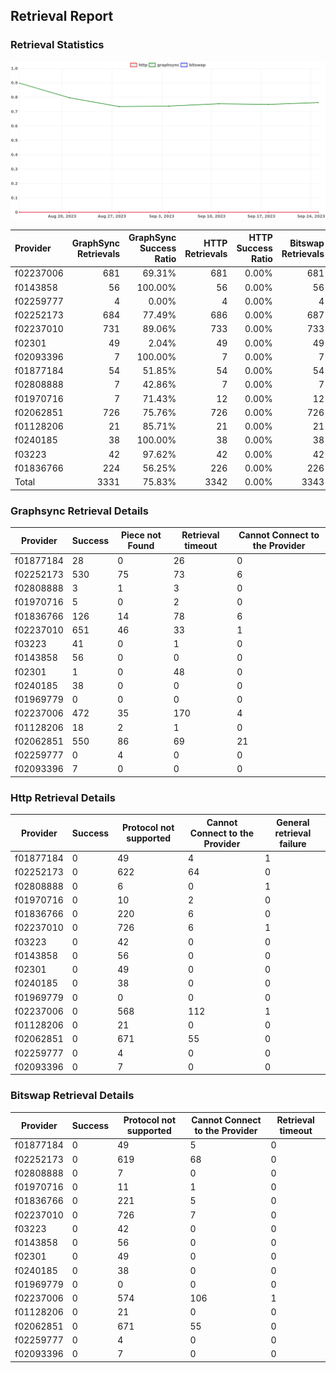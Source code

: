 ## Retrieval Report
### Retrieval Statistics
<img src="https://raw.githubusercontent.com/data-preservation-programs/filplus-checker-assets/main/filecoin-project/filecoin-plus-large-datasets/issues/2094/1695697342775.png"/>

| Provider  | GraphSync Retrievals | GraphSync Success Ratio | HTTP Retrievals | HTTP Success Ratio | Bitswap Retrievals | Bitswap Success Ratio |
| :-------- | -------------------: | ----------------------: | --------------: | -----------------: | -----------------: | --------------------: |
| f02237006 |                  681 |                  69.31% |             681 |              0.00% |                681 |                 0.00% |
| f0143858  |                   56 |                 100.00% |              56 |              0.00% |                 56 |                 0.00% |
| f02259777 |                    4 |                   0.00% |               4 |              0.00% |                  4 |                 0.00% |
| f02252173 |                  684 |                  77.49% |             686 |              0.00% |                687 |                 0.00% |
| f02237010 |                  731 |                  89.06% |             733 |              0.00% |                733 |                 0.00% |
| f02301    |                   49 |                   2.04% |              49 |              0.00% |                 49 |                 0.00% |
| f02093396 |                    7 |                 100.00% |               7 |              0.00% |                  7 |                 0.00% |
| f01877184 |                   54 |                  51.85% |              54 |              0.00% |                 54 |                 0.00% |
| f02808888 |                    7 |                  42.86% |               7 |              0.00% |                  7 |                 0.00% |
| f01970716 |                    7 |                  71.43% |              12 |              0.00% |                 12 |                 0.00% |
| f02062851 |                  726 |                  75.76% |             726 |              0.00% |                726 |                 0.00% |
| f01128206 |                   21 |                  85.71% |              21 |              0.00% |                 21 |                 0.00% |
| f0240185  |                   38 |                 100.00% |              38 |              0.00% |                 38 |                 0.00% |
| f03223    |                   42 |                  97.62% |              42 |              0.00% |                 42 |                 0.00% |
| f01836766 |                  224 |                  56.25% |             226 |              0.00% |                226 |                 0.00% |
| Total     |                 3331 |                  75.83% |            3342 |              0.00% |               3343 |                 0.00% |

### Graphsync Retrieval Details
| Provider  | Success | Piece not Found | Retrieval timeout | Cannot Connect to the Provider |
| --------- | ------- | --------------- | ----------------- | ------------------------------ |
| f01877184 | 28      | 0               | 26                | 0                              |
| f02252173 | 530     | 75              | 73                | 6                              |
| f02808888 | 3       | 1               | 3                 | 0                              |
| f01970716 | 5       | 0               | 2                 | 0                              |
| f01836766 | 126     | 14              | 78                | 6                              |
| f02237010 | 651     | 46              | 33                | 1                              |
| f03223    | 41      | 0               | 1                 | 0                              |
| f0143858  | 56      | 0               | 0                 | 0                              |
| f02301    | 1       | 0               | 48                | 0                              |
| f0240185  | 38      | 0               | 0                 | 0                              |
| f01969779 | 0       | 0               | 0                 | 0                              |
| f02237006 | 472     | 35              | 170               | 4                              |
| f01128206 | 18      | 2               | 1                 | 0                              |
| f02062851 | 550     | 86              | 69                | 21                             |
| f02259777 | 0       | 4               | 0                 | 0                              |
| f02093396 | 7       | 0               | 0                 | 0                              |

### Http Retrieval Details
| Provider  | Success | Protocol not supported | Cannot Connect to the Provider | General retrieval failure |
| --------- | ------- | ---------------------- | ------------------------------ | ------------------------- |
| f01877184 | 0       | 49                     | 4                              | 1                         |
| f02252173 | 0       | 622                    | 64                             | 0                         |
| f02808888 | 0       | 6                      | 0                              | 1                         |
| f01970716 | 0       | 10                     | 2                              | 0                         |
| f01836766 | 0       | 220                    | 6                              | 0                         |
| f02237010 | 0       | 726                    | 6                              | 1                         |
| f03223    | 0       | 42                     | 0                              | 0                         |
| f0143858  | 0       | 56                     | 0                              | 0                         |
| f02301    | 0       | 49                     | 0                              | 0                         |
| f0240185  | 0       | 38                     | 0                              | 0                         |
| f01969779 | 0       | 0                      | 0                              | 0                         |
| f02237006 | 0       | 568                    | 112                            | 1                         |
| f01128206 | 0       | 21                     | 0                              | 0                         |
| f02062851 | 0       | 671                    | 55                             | 0                         |
| f02259777 | 0       | 4                      | 0                              | 0                         |
| f02093396 | 0       | 7                      | 0                              | 0                         |

### Bitswap Retrieval Details
| Provider  | Success | Protocol not supported | Cannot Connect to the Provider | Retrieval timeout |
| --------- | ------- | ---------------------- | ------------------------------ | ----------------- |
| f01877184 | 0       | 49                     | 5                              | 0                 |
| f02252173 | 0       | 619                    | 68                             | 0                 |
| f02808888 | 0       | 7                      | 0                              | 0                 |
| f01970716 | 0       | 11                     | 1                              | 0                 |
| f01836766 | 0       | 221                    | 5                              | 0                 |
| f02237010 | 0       | 726                    | 7                              | 0                 |
| f03223    | 0       | 42                     | 0                              | 0                 |
| f0143858  | 0       | 56                     | 0                              | 0                 |
| f02301    | 0       | 49                     | 0                              | 0                 |
| f0240185  | 0       | 38                     | 0                              | 0                 |
| f01969779 | 0       | 0                      | 0                              | 0                 |
| f02237006 | 0       | 574                    | 106                            | 1                 |
| f01128206 | 0       | 21                     | 0                              | 0                 |
| f02062851 | 0       | 671                    | 55                             | 0                 |
| f02259777 | 0       | 4                      | 0                              | 0                 |
| f02093396 | 0       | 7                      | 0                              | 0                 |
